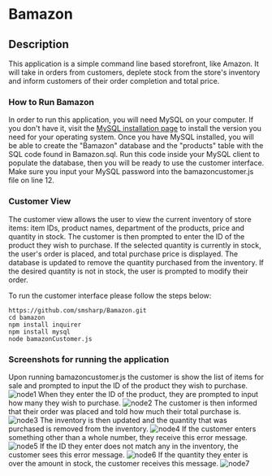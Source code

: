 # Bamazon

## Description

This application is a simple command line based storefront, like Amazon. It will take in orders from customers, deplete stock from the store's inventory and inform customers of their order completion and total price. 

### How to Run Bamazon

In order to run this application, you will need MySQL on your computer. If you don't have it, visit the [MySQL installation page](https://dev.mysql.com/downloads/mysql/) to install the version you need for your operating system. Once you have MySQL installed, you will be able to create the "Bamazon" database and the "products" table with the SQL code found in Bamazon.sql. Run this code inside your MySQL client to populate the database, then you will be ready to use the customer interface. Make sure you input your MySQL password into the bamazoncustomer.js file on line 12.

### Customer View

The customer view allows the user to view the current inventory of store items: item IDs, product names, department of the products, price and quantity in stock. The customer is then prompted to enter the ID of the product they wish to purchase. If the selected quantity is currently in stock, the user's order is placed, and total purchase price is displayed. The database is updated to remove the quantity purchased from the inventory. If the desired quantity is not in stock, the user is prompted to modify their order.

To run the customer interface please follow the steps below:

	https://github.com/smsharp/Bamazon.git
	cd bamazon
	npm install inquirer
	npm install mysql
	node bamazonCustomer.js

### Screenshots for running the application

Upon running bamazoncustomer.js the customer is show the list of items for sale and prompted to input the ID of the product they wish to purchase.
![node1](https://user-images.githubusercontent.com/28895778/31412219-4583c732-ade2-11e7-972a-03c09756a64d.PNG)
When they enter the ID of the product, they are prompted to input how many they wish to purchase.
![node2](https://user-images.githubusercontent.com/28895778/31412223-49d34772-ade2-11e7-99c4-0a7a2670c739.PNG)
The customer is then informed that their order was placed and told how much their total purchase is.
![node3](https://user-images.githubusercontent.com/28895778/31412227-4c2aa952-ade2-11e7-96b8-5af16f91e5f8.PNG)
The inventory is then updated and the quantity that was purchased is removed from the inventory.
![node4](https://user-images.githubusercontent.com/28895778/31412232-4f18245a-ade2-11e7-991f-72e1a3283acd.PNG)
If the customer enters something other than a whole number, they receive this error message.
![node5](https://user-images.githubusercontent.com/28895778/31412233-5171457e-ade2-11e7-80f8-8db792b9b41e.PNG)
If the ID they enter does not match any in the inventory, the customer sees this error message.
![node6](https://user-images.githubusercontent.com/28895778/31412238-53289c64-ade2-11e7-9f7d-270e6c973945.PNG)
If the quantity they enter is over the amount in stock, the customer receives this message.
![node7](https://user-images.githubusercontent.com/28895778/31412248-5a4004ba-ade2-11e7-9302-13bfacdc73ed.PNG)

